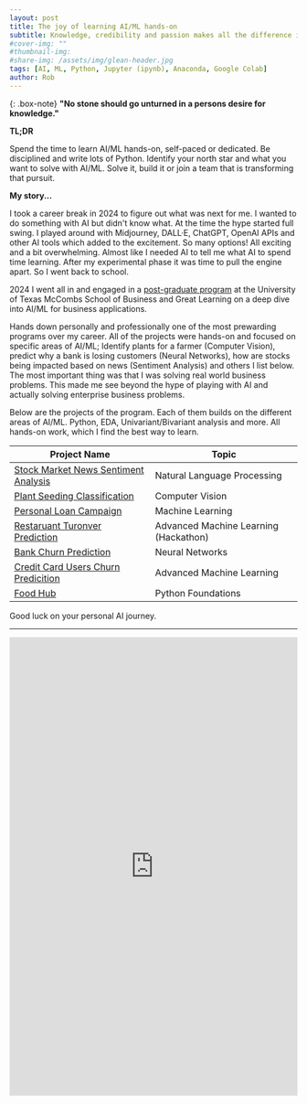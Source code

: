 ```yaml
---
layout: post
title: The joy of learning AI/ML hands-on 
subtitle: Knowledge, credibility and passion makes all the difference in your conversations 
#cover-img: ""
#thumbnail-img: 
#share-img: /assets/img/glean-header.jpg
tags: [AI, ML, Python, Jupyter (ipynb), Anaconda, Google Colab]
author: Rob
---
```


{: .box-note}
**"No stone should go unturned in a persons desire for knowledge."**

**TL;DR**

Spend the time to learn AI/ML hands-on, self-paced or dedicated. Be disciplined and write lots of Python. Identify your north star and what you want to solve with AI/ML. Solve it, build it or join a team that is transforming that pursuit.

**My story...**

I took a career break in 2024 to figure out what was next for me. I wanted to do something with AI but didn't know what. At the time the hype started full swing. I played around with Midjourney, DALL·E, ChatGPT, OpenAI APIs and other AI tools which added to the excitement. So many options! All exciting and a bit overwhelming. Almost like I needed AI to tell me what AI to spend time learning. After my experimental phase it was time to pull the engine apart. So I went back to school.

 2024 I went all in and engaged in a [post-graduate program](https://onlineexeced.mccombs.utexas.edu/uta-artificial-intelligence-machine-learning?&utm_source=Bing&utm_medium=BingSearch&utm_campaign=AIML_Int_Bing_Major_Exact_US_Consolidated&campaign_id=436242129&adgroup_id=1348003806921264&ad_id=&utm_target=kwd-84251417696219:loc-4126&Keyword=ai%20training%20courses&placement=&msclkid=c64833e95e251f107d5754b9d73fd4cb_) at the University of Texas McCombs School of Business and Great Learning on a deep dive into AI/ML for business applications.

Hands down personally and professionally one of the most prewarding programs over my career. All of the projects were hands-on and focused on specific areas of AI/ML; Identify plants for a farmer (Computer Vision), predict why a bank is losing customers (Neural Networks), how are stocks being impacted based on news (Sentiment Analysis) and others I list below. The most important thing was that I was solving real world business problems. This made me see beyond the hype of playing with AI and actually solving enterprise business problems.

Below are the projects of the program. Each of them builds on the different areas of AI/ML. Python, EDA, Univariant/Bivariant analysis and more. All hands-on work, which I find the best way to learn.

| Project Name | Topic |
|----------|----------|
| [Stock Market News Sentiment Analysis](https://github.com/barkz/Stock-Market-News-Sentiment-Analysis-and-Summarization) | Natural Language Processing |
| [Plant Seeding Classification](https://github.com/barkz/Plant-Seeding-Classification) | Computer Vision |
| [Personal Loan Campaign](https://github.com/barkz/Personal-Loan-Campaign) | Machine Learning |
| [Restaruant Turonver Prediction](https://github.com/barkz/Restaurant-Turnover-Prediction) | Advanced Machine Learning (Hackathon) |
| [Bank Churn Prediction](https://github.com/barkz/Bank-Churn-Prediction) | Neural Networks |
| [Credit Card Users Churn Predicition](https://github.com/barkz/Credit-Card-Users-Churn-Prediction) | Advanced Machine Learning |
| [Food Hub](https://github.com/barkz/Food-Hub-Project) | Python Foundations |

Good luck on your personal AI journey.

----------------
<iframe src="https://www.linkedin.com/embed/feed/update/urn:li:share:7269419038831718402" height="802" width="504" frameborder="0" allowfullscreen="" title="Embedded post"></iframe>
